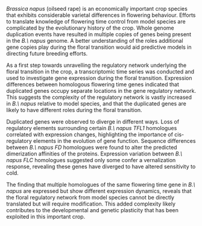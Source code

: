 *Brassica napus* (oilseed rape) is an economically important crop species that exhibits considerable varietal differences in flowering behaviour.
Efforts to translate knowledge of flowering time control from model species are complicated by the evolutionary history of the crop.
Whole genome duplication events have resulted in multiple copies of genes being present in the *B.\ napus* genome.
A better understanding of the roles additional gene copies play during the floral transition would aid predictive models in directing future breeding efforts.

As a first step towards unravelling the regulatory network underlying the floral transition in the crop, a transcriptomic time series was conducted and used to investigate gene expression during the floral transition.
Expression differences between homologous flowering time genes indicated that duplicated genes occupy separate locations in the gene regulatory network.
This suggests the complexity of the regulatory network is vastly increased in *B.\ napus* relative to model species, and that the duplicated genes are likely to have different roles during the floral transition.

Duplicated genes were observed to diverge in different ways.
Loss of regulatory elements surrounding certain *B.\ napus* *TFL1* homologues correlated with expression changes, highlighting the importance of cis-regulatory elements in the evolution of gene function.
Sequence differences between *B.\ napus* *FD* homologues were found to alter the predicted dimerization affinities of the proteins.
Expression variation between *B.\ napus* *FLC* homologues suggested only some confer a vernalization response, revealing these genes have diverged to have altered sensitivity to cold.

The finding that multiple homologues of the same flowering time gene in *B.\ napus* are expressed but show different expression dynamics, reveals that the floral regulatory network from model species cannot be directly translated but will require modification.
This added complexity likely contributes to the developmental and genetic plasticity that has been exploited in this important crop.
